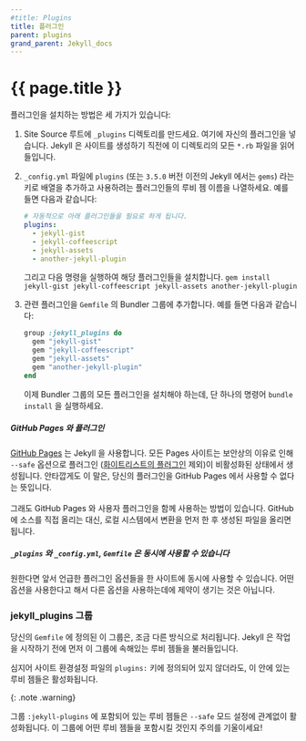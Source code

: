 ```yaml
---
#title: Plugins
title: 플러그인
parent: plugins
grand_parent: Jekyll_docs
---
```

# {{ page.title }}

<!--
You have 3 options for installing plugins:
-->
플러그인을 설치하는 방법은 세 가지가 있습니다:

<!--
1. In your site source root, make a `_plugins` directory. Place your plugins
   here. Any file ending in `*.rb` inside this directory will be loaded before
   Jekyll generates your site.

2. In your `_config.yml` file, add a new array with the key `plugins` (or `gems` for Jekyll < `3.5.0`) and the
   values of the gem names of the plugins you'd like to use. An example:

   ```yaml
   # This will require each of these plugins automatically.
   plugins:
     - jekyll-gist
     - jekyll-coffeescript
     - jekyll-assets
     - another-jekyll-plugin
   ```

   Then install your plugins using `gem install jekyll-gist jekyll-coffeescript jekyll-assets another-jekyll-plugin`

3. Add the relevant plugins to a Bundler group in your `Gemfile`. An
   example:

   ```ruby
   group :jekyll_plugins do
     gem "jekyll-gist"
     gem "jekyll-coffeescript"
     gem "jekyll-assets"
     gem "another-jekyll-plugin"
   end
   ```

   Now you need to install all plugins from your Bundler group by running single command `bundle install`.
-->
1. Site Source 루트에 `_plugins` 디렉토리를 만드세요. 여기에 자신의 플러그인을
   넣습니다. Jekyll 은 사이트를 생성하기 직전에 이 디렉토리의 모든 `*.rb` 파일을
   읽어들입니다.

2. `_config.yml` 파일에 `plugins` (또는 `3.5.0` 버전 이전의 Jekyll 에서는 `gems`) 라는 키로 배열을 추가하고
   사용하려는 플러그인들의 루비 젬 이름을 나열하세요. 예를 들면 다음과 같습니다:

   ```yaml
   # 자동적으로 아래 플러그인들을 필요로 하게 됩니다.
   plugins:
     - jekyll-gist
     - jekyll-coffeescript
     - jekyll-assets
     - another-jekyll-plugin
   ```

    그리고 다음 명령을 실행하여 해당 플러그인들을 설치합니다. `gem install jekyll-gist jekyll-coffeescript jekyll-assets another-jekyll-plugin`

3. 관련 플러그인을 `Gemfile` 의 Bundler 그룹에 추가합니다. 예를 들면 다음과
   같습니다:

   ```ruby
   group :jekyll_plugins do
     gem "jekyll-gist"
     gem "jekyll-coffeescript"
     gem "jekyll-assets"
     gem "another-jekyll-plugin"
   end
   ```

   이제 Bundler 그룹의 모든 플러그인을 설치해야 하는데, 단 하나의 명령어 `bundle install` 을 실행하세요.

<div class="note info">
<!--
  <h5>Plugins on GitHub Pages</h5>
  <p>
    <a href="https://pages.github.com/">GitHub Pages</a> is powered by Jekyll.
    All Pages sites are generated using the <code>--safe</code> option
    to disable plugins (with the exception of some
    <a href="https://pages.github.com/versions">whitelisted plugins</a>) for
    security reasons. Unfortunately, this means
    your plugins won’t work if you’re deploying to GitHub Pages.<br><br>
    You can still use GitHub Pages to publish your site, but you’ll need to
    convert the site locally and push the generated static files to your GitHub
    repository instead of the Jekyll source files.
  </p>
-->
  <h5>GitHub Pages 와 플러그인</h5>
  <p>
    <a href="https://pages.github.com/">GitHub Pages</a> 는 Jekyll 을 사용합니다.
    모든 Pages 사이트는 보안상의 이유로 인해 <code>--safe</code> 옵션으로
    플러그인 (<a href="https://pages.github.com/versions">화이트리스트의 플러그인</a>
    제외)이 비활성화된 상태에서 생성됩니다. 안타깝게도
    이 말은, 당신의 플러그인을 GitHub Pages 에서 사용할 수 없다는
    뜻입니다.<br><br>
    그래도 GitHub Pages 와 사용자 플러그인을 함께 사용하는
    방법이 있습니다. GitHub 에 소스를 직접 올리는 대신, 로컬 시스템에서 변환을
    먼저 한 후 생성된 파일을 올리면 됩니다.
  </p>
</div>

<div class="note">
<!--
  <h5>
    <code>_plugins</code>, <code>_config.yml</code> and <code>Gemfile</code>
    can be used simultaneously
  </h5>
  <p>
    You may use any of the aforementioned plugin options simultaneously in the
    same site if you so choose. Use of one does not restrict the use of the
    others.
  </p>
-->
  <h5>
    <code>_plugins</code> 와 <code>_config.yml</code>, <code>Gemfile</code> 은
    동시에 사용할 수 있습니다
  </h5>
  <p>
    원한다면 앞서 언급한 플러그인 옵션들을 한 사이트에 동시에 사용할 수
    있습니다. 어떤 옵션을 사용한다고 해서 다른 옵션을 사용하는데에 제약이 생기는
    것은 아닙니다.
  </p>
</div>

<!--
### The jekyll_plugins group
-->
### jekyll_plugins 그룹

<!--
Jekyll gives this particular group of gems in your `Gemfile` a different
treatment. Any gem included in this group is loaded before Jekyll starts
processing the rest of your source directory.
-->
당신의 `Gemfile` 에 정의된 이 그룹은, 조금 다른 방식으로 처리됩니다.
Jekyll 은 작업을 시작하기 전에 먼저 이 그룹에 속해있는 루비 젬들을
불러들입니다.

<!--
A gem included here will be activated even if its not explicitly listed under
the `plugins:` key in your site's config file.
-->
심지어 사이트 환경설정 파일의 `plugins:` 키에 정의되어 있지 않더라도, 이
안에 있는 루비 젬들은 활성화됩니다.

{: .note .warning}
<!--
Gems included in the <code>:jekyll-plugins</code> group are activated
regardless of the <code>--safe</code> mode setting. Be aware of which
gems are included under this group!
-->
그룹 <code>:jekyll-plugins</code> 에 포함되어 있는 루비 젬들은
<code>--safe</code> 모드 설정에 관계없이 활성화됩니다. 이 그룹에
어떤 루비 젬들을 포함시킬 것인지 주의를 기울이세요!
